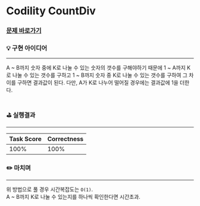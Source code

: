 # Codility CountDiv
### [문제 바로가기](https://app.codility.com/programmers/lessons/5-prefix_sums/count_div/)

### 💡 구현 아이디어
--- 
A ~ B까지 숫자 중에 K로 나눌 수 있는 숫자의 갯수를 구해야하기 때문에 1 ~ A까지 K로 나눌 수 있는 갯수를 구하고 1 ~ B까지 숫자 중 K로 나눌 수 있는 갯수를 구하여 그 차이를 구하면 결과값이 된다. 다만, A가 K로 나누어 떨어질 경우에는 결과값에 1을 더한다.
<br/><br/>


### ⛳️ 실행결과
---
| Task Score | Correctness |
| ------ | ------ |
|  100% | 100% | <br/><br/>


### ✏️ 마치며
---
위 방법으로 풀 경우 시간복잡도는 `O(1)`. <br/>
A ~ B까지 K로 나눌 수 있는지를 하나씩 확인한다면 시간초과. 